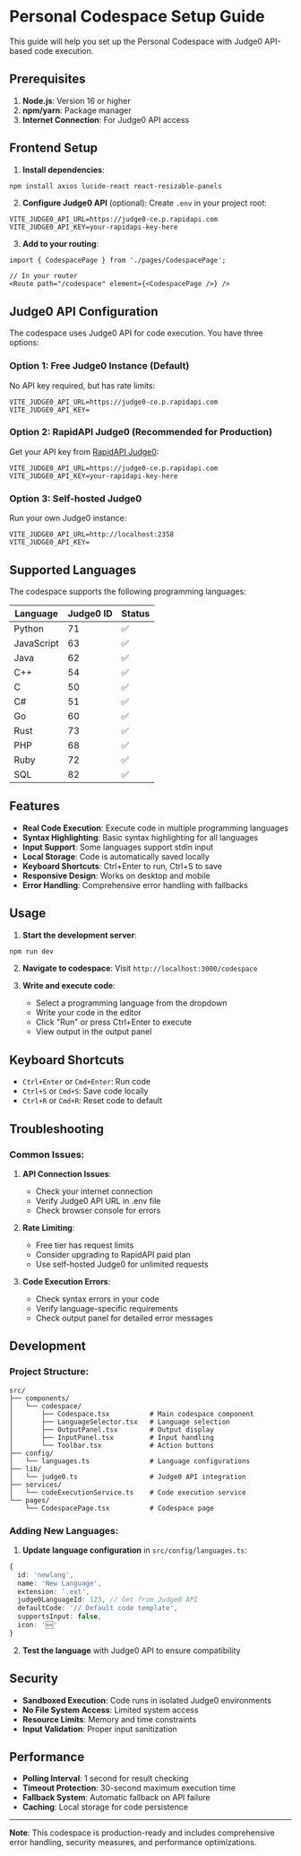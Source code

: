 # Personal Codespace Setup Guide

This guide will help you set up the Personal Codespace with Judge0 API-based code execution.

## Prerequisites

1. **Node.js**: Version 16 or higher
2. **npm/yarn**: Package manager
3. **Internet Connection**: For Judge0 API access

## Frontend Setup

1. **Install dependencies**:
```bash
npm install axios lucide-react react-resizable-panels
```

2. **Configure Judge0 API** (optional):
Create `.env` in your project root:
```
VITE_JUDGE0_API_URL=https://judge0-ce.p.rapidapi.com
VITE_JUDGE0_API_KEY=your-rapidapi-key-here
```

3. **Add to your routing**:
```tsx
import { CodespacePage } from './pages/CodespacePage';

// In your router
<Route path="/codespace" element={<CodespacePage />} />
```

## Judge0 API Configuration

The codespace uses Judge0 API for code execution. You have three options:

### Option 1: Free Judge0 Instance (Default)
No API key required, but has rate limits:
```env
VITE_JUDGE0_API_URL=https://judge0-ce.p.rapidapi.com
VITE_JUDGE0_API_KEY=
```

### Option 2: RapidAPI Judge0 (Recommended for Production)
Get your API key from [RapidAPI Judge0](https://rapidapi.com/judge0-official/api/judge0-ce):
```env
VITE_JUDGE0_API_URL=https://judge0-ce.p.rapidapi.com
VITE_JUDGE0_API_KEY=your-rapidapi-key-here
```

### Option 3: Self-hosted Judge0
Run your own Judge0 instance:
```env
VITE_JUDGE0_API_URL=http://localhost:2358
VITE_JUDGE0_API_KEY=
```

## Supported Languages

The codespace supports the following programming languages:

| Language | Judge0 ID | Status |
|----------|-----------|--------|
| Python   | 71        | ✅     |
| JavaScript | 63     | ✅     |
| Java     | 62        | ✅     |
| C++      | 54        | ✅     |
| C        | 50        | ✅     |
| C#       | 51        | ✅     |
| Go       | 60        | ✅     |
| Rust     | 73        | ✅     |
| PHP      | 68        | ✅     |
| Ruby     | 72        | ✅     |
| SQL      | 82        | ✅     |

## Features

- **Real Code Execution**: Execute code in multiple programming languages
- **Syntax Highlighting**: Basic syntax highlighting for all languages
- **Input Support**: Some languages support stdin input
- **Local Storage**: Code is automatically saved locally
- **Keyboard Shortcuts**: Ctrl+Enter to run, Ctrl+S to save
- **Responsive Design**: Works on desktop and mobile
- **Error Handling**: Comprehensive error handling with fallbacks

## Usage

1. **Start the development server**:
```bash
npm run dev
```

2. **Navigate to codespace**:
Visit `http://localhost:3000/codespace`

3. **Write and execute code**:
   - Select a programming language from the dropdown
   - Write your code in the editor
   - Click "Run" or press Ctrl+Enter to execute
   - View output in the output panel

## Keyboard Shortcuts

- `Ctrl+Enter` or `Cmd+Enter`: Run code
- `Ctrl+S` or `Cmd+S`: Save code locally
- `Ctrl+R` or `Cmd+R`: Reset code to default

## Troubleshooting

### Common Issues:

1. **API Connection Issues**:
   - Check your internet connection
   - Verify Judge0 API URL in .env file
   - Check browser console for errors

2. **Rate Limiting**:
   - Free tier has request limits
   - Consider upgrading to RapidAPI paid plan
   - Use self-hosted Judge0 for unlimited requests

3. **Code Execution Errors**:
   - Check syntax errors in your code
   - Verify language-specific requirements
   - Check output panel for detailed error messages

## Development

### Project Structure:
```
src/
├── components/
│   └── codespace/
│       ├── Codespace.tsx          # Main codespace component
│       ├── LanguageSelector.tsx   # Language selection
│       ├── OutputPanel.tsx        # Output display
│       ├── InputPanel.tsx         # Input handling
│       └── Toolbar.tsx            # Action buttons
├── config/
│   └── languages.ts               # Language configurations
├── lib/
│   └── judge0.ts                  # Judge0 API integration
├── services/
│   └── codeExecutionService.ts    # Code execution service
└── pages/
    └── CodespacePage.tsx          # Codespace page
```

### Adding New Languages:

1. **Update language configuration** in `src/config/languages.ts`:
```typescript
{
  id: 'newlang',
  name: 'New Language',
  extension: '.ext',
  judge0LanguageId: 123, // Get from Judge0 API
  defaultCode: '// Default code template',
  supportsInput: false,
  icon: '🆕'
}
```

2. **Test the language** with Judge0 API to ensure compatibility

## Security

- **Sandboxed Execution**: Code runs in isolated Judge0 environments
- **No File System Access**: Limited system access
- **Resource Limits**: Memory and time constraints
- **Input Validation**: Proper input sanitization

## Performance

- **Polling Interval**: 1 second for result checking
- **Timeout Protection**: 30-second maximum execution time
- **Fallback System**: Automatic fallback on API failure
- **Caching**: Local storage for code persistence

---

**Note**: This codespace is production-ready and includes comprehensive error handling, security measures, and performance optimizations.
